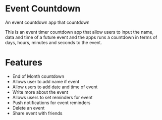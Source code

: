 # Event Countdown
An event countdown app that countdown

This is an event timer countdown app that allow users to input the name, data and time of a future event and the apps runs a countdown in terms of days, hours, minutes and seconds to the event.

# Features
- End of Month countdown
- Allows  user to add name if event
- Allow users to add date and time of event
- Write more about the event
- Allows users to set reminders for event
- Push notifications for event reminders
- Delete an event
- Share event with friends
